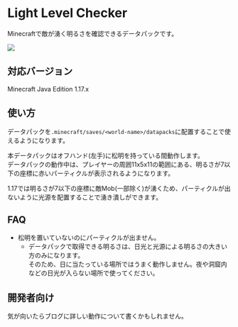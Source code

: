 # Light Level Checker

Minecraftで敵が湧く明るさを確認できるデータパックです。

![](https://user-images.githubusercontent.com/59264002/130331624-d1301069-97eb-4630-89b2-ea7bbbe97958.png)

## 対応バージョン

Minecraft Java Edition 1.17.x  

## 使い方

データパックを`.minecraft/saves/<world-name>/datapacks`に配置することで使えるようになります。

本データパックはオフハンド(左手)に松明を持っている間動作します。  
データパックの動作中は、プレイヤーの周囲11x5x11の範囲にある、明るさが7以下の座標に赤いパーティクルが表示されるようになります。

1.17では明るさが7以下の座標に敵Mob(一部除く)が湧くため、パーティクルが出ないように光源を配置することで湧き潰しができます。

## FAQ

- 松明を置いていないのにパーティクルが出ません。
  - データパックで取得できる明るさは、日光と光源による明るさの大きい方のみになります。  
  そのため、日に当たっている場所ではうまく動作しません。夜や洞窟内などの日光が入らない場所で使ってください。

## 開発者向け

気が向いたらブログに詳しい動作について書くかもしれません。

